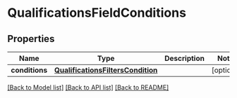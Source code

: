 # QualificationsFieldConditions


## Properties

Name | Type | Description | Notes
------------ | ------------- | ------------- | -------------
**conditions** | [**QualificationsFiltersCondition**](QualificationsFiltersCondition.md) |  | [optional] 

[[Back to Model list]](../README.md#documentation-for-models) [[Back to API list]](../README.md#documentation-for-api-endpoints) [[Back to README]](../README.md)


